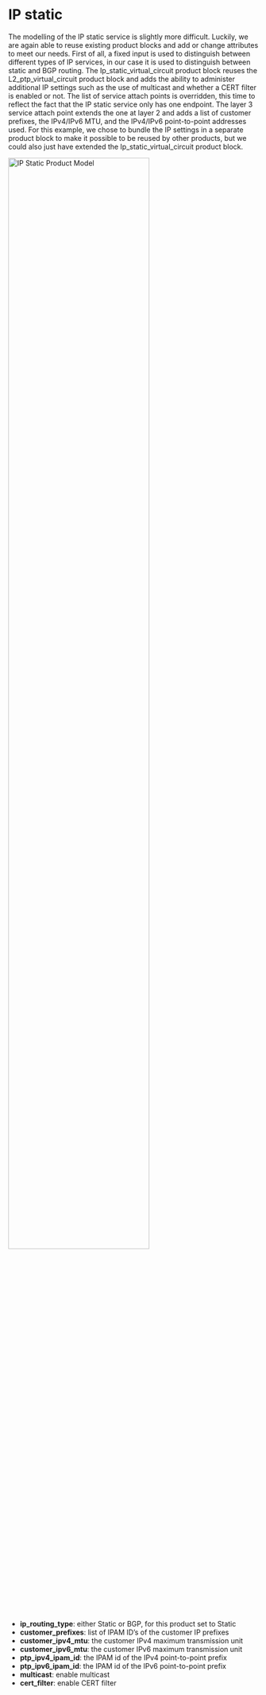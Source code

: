 # IP static

The modelling of the IP static service is slightly more difficult. Luckily, we
are again able to reuse existing product blocks and add or change attributes to
meet our needs. First of all, a fixed input is used to distinguish between
different types of IP services, in our case it is used to distinguish between
static and BGP routing. The Ip_static_virtual_circuit product block reuses the
L2_ptp_virtual_circuit product block and adds the ability to administer
additional IP settings such as the use of multicast and whether a CERT filter
is enabled or not. The list of service attach points is overridden, this time
to reflect the fact that the IP static service only has one endpoint. The layer
3 service attach point extends the one at layer 2 and adds a list of customer
prefixes, the IPv4/IPv6 MTU, and the IPv4/IPv6 point-to-point addresses used.
For this example, we chose to bundle the IP settings in a separate product
block to make it possible to be reused by other products, but we could also
just have extended the Ip_static_virtual_circuit product block.

<img height="75%" src="../ip_static.png" title="IP Static Product Model" width="75%"/>

* **ip_routing_type**: either Static or BGP, for this product set to Static
* **customer_prefixes**: list of IPAM ID’s of the customer IP prefixes
* **customer_ipv4_mtu**: the customer IPv4 maximum transmission unit
* **customer_ipv6_mtu**: the customer IPv6 maximum transmission unit
* **ptp_ipv4_ipam_id**: the IPAM id of the IPv4 point-to-point prefix
* **ptp_ipv6_ipam_id**: the IPAM id of the IPv6 point-to-point prefix
* **multicast**: enable multicast
* **cert_filter**: enable CERT filter

